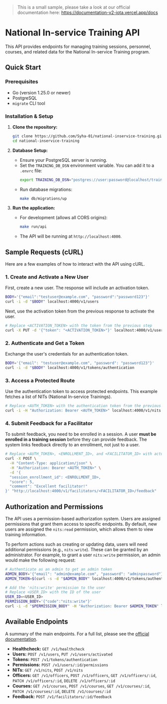 > This is a small sample, please take a look at our official documentation here: https://documentation-v2-iota.vercel.app/docs

# National In-service Training API

This API provides endpoints for managing training sessions, personnel, courses, and related data for the National In-service Training program.

## Quick Start

### Prerequisites

- Go (version 1.25.0 or newer)
- PostgreSQL
- `migrate` CLI tool

### Installation & Setup

1.  **Clone the repository:**
    ```bash
    git clone https://github.com/Syha-01/national-inservice-training.git
    cd national-inservice-training
    ```

2.  **Database Setup:**
    - Ensure your PostgreSQL server is running.
    - Set the `TRAINING_DB_DSN` environment variable. You can add it to a `.envrc` file:
      ```bash
      export TRAINING_DB_DSN="postgres://user:password@localhost/training_db?sslmode=disable"
      ```
    - Run database migrations:
      ```bash
      make db/migrations/up
      ```

3.  **Run the application:**
    - For development (allows all CORS origins):
      ```bash
      make run/api
      ```
    - The API will be running at `http://localhost:4000`.

## Sample Requests (cURL)

Here are a few examples of how to interact with the API using cURL.

### 1. Create and Activate a New User

First, create a new user. The response will include an activation token.

```bash
BODY='{"email":"testuser@example.com", "password":"password123"}'
curl -i -d "$BODY" localhost:4000/v1/users
```

Next, use the activation token from the previous response to activate the user.

```bash
# Replace <ACTIVATION_TOKEN> with the token from the previous step
curl -X PUT -d '{"token": "<ACTIVATION_TOKEN>"}' localhost:4000/v1/users/activated
```

### 2. Authenticate and Get a Token

Exchange the user's credentials for an authentication token.

```bash
BODY='{"email": "testuser@example.com", "password": "password123"}'
curl -i -d "$BODY" localhost:4000/v1/tokens/authentication
```

### 3. Access a Protected Route

Use the authentication token to access protected endpoints. This example fetches a list of NITs (National In-service Trainings).

```bash
# Replace <AUTH_TOKEN> with the authentication token from the previous step
curl -i -H "Authorization: Bearer <AUTH_TOKEN>" localhost:4000/v1/nits
```

### 4. Submit Feedback for a Facilitator

To submit feedback, you need to be enrolled in a session. A user **must be enrolled in a training session** before they can provide feedback. The system links feedback directly to an enrollment, not just to a user.

```bash
# Replace <AUTH_TOKEN>, <ENROLLMENT_ID>, and <FACILITATOR_ID> with actual values
curl -X POST \
  -H "Content-Type: application/json" \
  -H "Authorization: Bearer <AUTH_TOKEN>" \
  -d '{
  "session_enrollment_id": <ENROLLMENT_ID>,
  "score": 5,
  "comment": "Excellent facilitator!"
}' "http://localhost:4000/v1/facilitators/<FACILITATOR_ID>/feedback"
```

## Authorization and Permissions

The API uses a permission-based authorization system. Users are assigned permissions that grant them access to specific endpoints. By default, new users are assigned the `nits:read` permission, which allows them to view training information.

To perform actions such as creating or updating data, users will need additional permissions (e.g., `nits:write`). These can be granted by an administrator. For example, to grant a user `nits:write` permission, an admin would make the following request:

```bash
# Authenticate as an admin to get an admin token
ADMIN_BODY='{"email": "admin@example.com", "password": "adminpassword"}'
ADMIN_TOKEN=$(curl -s -d "$ADMIN_BODY" localhost:4000/v1/tokens/authentication | jq -r .authentication_token.token)

# Add the 'nits:write' permission to the user
# Replace <USER_ID> with the ID of the user
USER_ID=<USER_ID>
PERMISSION_BODY='{"code":"nits:write"}'
curl -i -d "$PERMISSION_BODY" -H "Authorization: Bearer $ADMIN_TOKEN" localhost:4000/v1/users/$USER_ID/permissions
```

## Available Endpoints

A summary of the main endpoints. For a full list, please see the [official documentation](https://documentation-v2-iota.vercel.app/docs).

- **Healthcheck:** `GET /v1/healthcheck`
- **Users:** `POST /v1/users`, `PUT /v1/users/activated`
- **Tokens:** `POST /v1/tokens/authentication`
- **Permissions:** `POST /v1/users/:id/permissions`
- **NITs:** `GET /v1/nits`, `POST /v1/nits`
- **Officers:** `GET /v1/officers`, `POST /v1/officers`, `GET /v1/officers/:id`, `PATCH /v1/officers/:id`, `DELETE /v1/officers/:id`
- **Courses:** `GET /v1/courses`, `POST /v1/courses`, `GET /v1/courses/:id`, `PATCH /v1/courses/:id`, `DELETE /v1/courses/:id`
- **Feedback:** `POST /v1/facilitators/:id/feedback`
